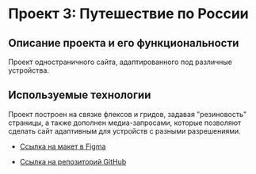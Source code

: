 # Проект 3: Путешествие по России

## Описание проекта и его функциональности
Проект одностраничного сайта, адаптированного под различные устройства.


## Используемые технологии
Проект построен на связке флексов и гридов, задавая "резиновость" страницы, а также дополнен медиа-запросами, которые позволяют сделать сайт адаптивным для устройств с разными разрешениями.



* [Ссылка на макет в Figma](https://www.figma.com/file/OyRWEjU6wBwRe1hapzQoLx/Sprint-3%3A-Russia-%2F-desktop-%2B-mobile?node-id=28503%3A0)


* [Ссылка на репозиторий GitHub](https://muhozhukov.github.io/russian-travel/index.html)
